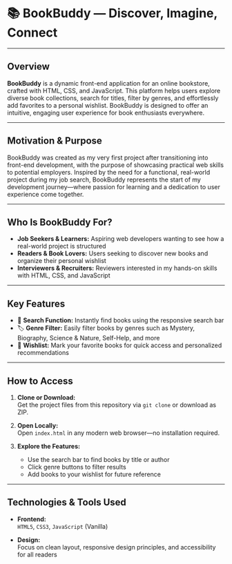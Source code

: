# 📚 BookBuddy — Discover, Imagine, Connect

---

## Overview

**BookBuddy** is a dynamic front-end application for an online bookstore, crafted with HTML, CSS, and JavaScript. This platform helps users explore diverse book collections, search for titles, filter by genres, and effortlessly add favorites to a personal wishlist. BookBuddy is designed to offer an intuitive, engaging user experience for book enthusiasts everywhere.

---

## Motivation & Purpose

BookBuddy was created as my very first project after transitioning into front-end development, with the purpose of showcasing practical web skills to potential employers. Inspired by the need for a functional, real-world project during my job search, BookBuddy represents the start of my development journey—where passion for learning and a dedication to user experience come together.

---

## Who Is BookBuddy For?

- **Job Seekers & Learners:** Aspiring web developers wanting to see how a real-world project is structured
- **Readers & Book Lovers:** Users seeking to discover new books and organize their personal wishlist
- **Interviewers & Recruiters:** Reviewers interested in my hands-on skills with HTML, CSS, and JavaScript

---

## Key Features

- 🔎 **Search Function:** Instantly find books using the responsive search bar  
- 🏷 **Genre Filter:** Easily filter books by genres such as Mystery, Biography, Science & Nature, Self-Help, and more  
- 💖 **Wishlist:** Mark your favorite books for quick access and personalized recommendations

---

## How to Access

1. **Clone or Download:**  
   Get the project files from this repository via `git clone` or download as ZIP.

2. **Open Locally:**  
   Open `index.html` in any modern web browser—no installation required.

3. **Explore the Features:**  
   - Use the search bar to find books by title or author  
   - Click genre buttons to filter results  
   - Add books to your wishlist for future reference

---

## Technologies & Tools Used

- **Frontend:**  
  `HTML5`, `CSS3`, `JavaScript` (Vanilla)

- **Design:**  
  Focus on clean layout, responsive design principles, and accessibility for all readers



